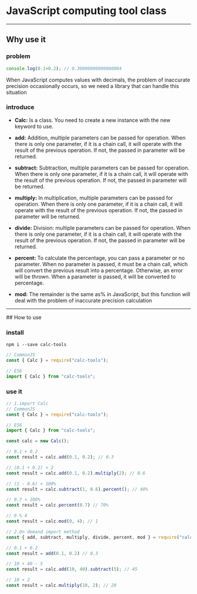 # JavaScript computing tool class
<hr>

## Why use it

### problem
```js
console.log(0.1+0.2); // 0.30000000000000004
```

When JavaScript computes values with decimals, the problem of inaccurate precision occasionally occurs, so we need a library that can handle this situation


### introduce
- **Calc:** Is a class. You need to create a new instance with the new keyword to use.

- **add:** Addition, multiple parameters can be passed for operation. When there is only one parameter, if it is a chain call, it will operate with the result of the previous operation. If not, the passed in parameter will be returned.

- **subtract:** Subtraction, multiple parameters can be passed for operation. When there is only one parameter, if it is a chain call, it will operate with the result of the previous operation. If not, the passed in parameter will be returned.

- **multiply:** In multiplication, multiple parameters can be passed for operation. When there is only one parameter, if it is a chain call, it will operate with the result of the previous operation. If not, the passed in parameter will be returned.

- **divide:** Division: multiple parameters can be passed for operation. When there is only one parameter, if it is a chain call, it will operate with the result of the previous operation. If not, the passed in parameter will be returned.

- **percent:** To calculate the percentage, you can pass a parameter or no parameter. When no parameter is passed, it must be a chain call, which will convert the previous result into a percentage. Otherwise, an error will be thrown. When a parameter is passed, it will be converted to percentage.

- **mod:** The remainder is the same as% in JavaScript, but this function will deal with the problem of inaccurate precision calculation

<hr>
## How to use

### install

```
npm i --save calc-tools
```

```js
// CommonJS
const { Calc } = require("calc-tools");

// ES6
import { Calc } from "calc-tools";
```

### use it

```js
// 1.import Calc
// CommonJS
const { Calc } = require("calc-tools");

// ES6
import { Calc } from "calc-tools";

const calc = new Calc();

// 0.1 + 0.2
const result = calc.add(0.1, 0.2); // 0.3

// (0.1 + 0.2) × 2
const result = calc.add(0.1, 0.2).multiply(2); // 0.6

// (1 - 0.6) × 100%
const result = calc.subtract(1, 0.6).percent(); // 40%

// 0.7 × 100%
const result = calc.percent(0.7) // 70%

// 9 % 4
const result = calc.mod(9, 4); // 1

// 2.On demand import method
const { add, subtract, multiply, divide, percent, mod } = require("calc-tools");

// 0.1 + 0.2
const result = add(0.1, 0.2) // 0.3

// 10 + 40 - 5
const result = calc.add(10, 40).subtract(5); // 45

// 10 × 2
const result = calc.multiply(10, 2); // 20
```